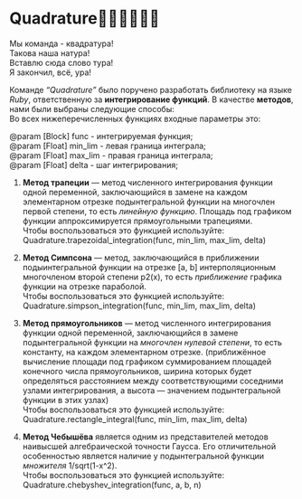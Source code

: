 # Quadrature🤡🤡🤡🤡🤡💀

Мы команда - квадратура!                                                                                                                                                                                       
Такова наша натура!                                                                                                                                                                                      
Вставлю сюда слово тура!                                                                                                                                                                                         
Я закончил, всë, ура!                                                                                                                                                                                     

Команде _“Quadrature”_ было поручено разработать библиотеку на языке _Ruby_, ответственную за **интегрирование функций**. В качестве **методов**, нами были выбраны следующие способы:                                   
Во всех нижеперечисленных функциях входные параметры это:

  @param [Block] func - интегрируемая функция;                                                                        
  @param [Float] min_lim - левая граница интеграла;                                                                        
  @param [Float] max_lim - правая граница интеграла;                                                                        
  @param [Float] delta - шаг интегрирования;                                                                        

1) **Метод трапеции** — метод численного интегрирования функции одной переменной, заключающийся в замене на каждом элементарном отрезке подынтегральной функции на многочлен первой степени, то есть _линейную функцию_. Площадь под графиком функции аппроксимируется прямоугольными трапециями.                                                 
  Чтобы воспользоваться это функцией используйте: Quadrature.trapezoidal_integration(func, min_lim, max_lim, delta)

2) **Метод Симпсона** — метод, заключающийся в приближении подыинтегральной функции на отрезке [a, b] интерполяционным многочленом второй степени p2(x), то есть _приближение_ графика функции на отрезке параболой.                                                  
  Чтобы воспользоваться это функцией используйте: Quadrature.simpson_integration(func, min_lim, max_lim, delta)

3) **Метод прямоугольников** — метод численного интегрирования функции одной переменной, заключающийся в замене подынтегральной функции на _многочлен нулевой степени_, то есть константу, на каждом элементарном отрезке. (приближённое вычисление площади под графиком суммированием площадей конечного числа прямоугольников, ширина которых будет определяться расстоянием между соответствующими соседними узлами интегрирования, а высота — значением подынтегральной функции в этих узлах)                                                 
  Чтобы воспользоваться это функцией используйте: Quadrature.rectangle_integral(func, min_lim, max_lim, delta)

4) **Метод Чебышёва** является одним из представителей методов наивысшей алгебраической точности Гаусса. Его отличительной особенностью является наличие у подынтегральной функции _множителя_ 1/sqrt(1-x^2).                                                 
  Чтобы воспользоваться это функцией используйте: Quadrature.chebyshev_integration(func, a, b, n)
